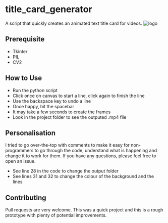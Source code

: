 # title_card_generator
A script that quickly creates an animated text title card for videos.
![logo](https://github.com/bartlettde/title_card_generator/assets/37140321/b32cec92-6356-4fc2-a84e-a6f63f3bffc6)

## Prerequisite
- Tkinter
- PIL
- CV2

## How to Use
- Run the python script
- Click once on canvas to start a line, click again to finish the line
- Use the backspace key to undo a line
- Once happy, hit the spacebar
- It may take a few seconds to create the frames
- Look in the project folder to see the outputed .mp4 file

## Personalisation
I tried to go over-the-top with comments to make it easy for non-programmers to go through the code, understand what is happening and change it to work for them. If you have any questions, please feel free to open an issue.
- See line 28 in the code to change the output folder
- See lines 31 and 32 to change the colour of the background and the lines

## Contributing
Pull requests are very welcome. This was a quick project and this is a rough prototype with plenty of potential improvements.
